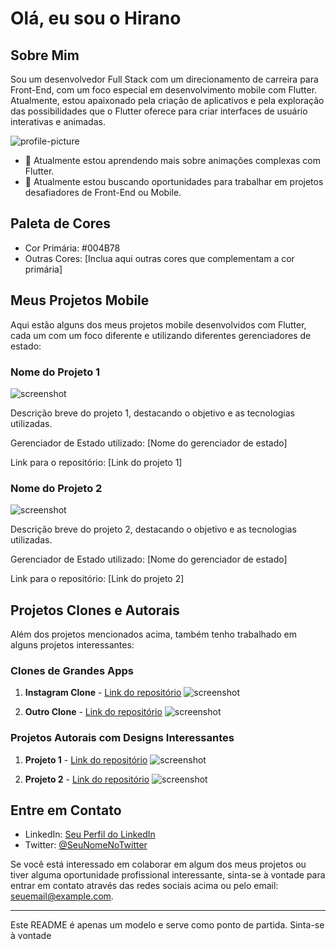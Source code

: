 # Olá, eu sou o Hirano

## Sobre Mim

Sou um desenvolvedor Full Stack com um direcionamento de carreira para Front-End, com um foco especial em desenvolvimento mobile com Flutter. Atualmente, estou apaixonado pela criação de aplicativos e pela exploração das possibilidades que o Flutter oferece para criar interfaces de usuário interativas e animadas.

![profile-picture](https://ibb.co/fqdT64q)

- 🌱 Atualmente estou aprendendo mais sobre animações complexas com Flutter.
- 💼 Atualmente estou buscando oportunidades para trabalhar em projetos desafiadores de Front-End ou Mobile.

## Paleta de Cores

- Cor Primária: #004B78
- Outras Cores: [Inclua aqui outras cores que complementam a cor primária]

## Meus Projetos Mobile

Aqui estão alguns dos meus projetos mobile desenvolvidos com Flutter, cada um com um foco diferente e utilizando diferentes gerenciadores de estado:

### Nome do Projeto 1

![screenshot](url_da_imagem_projeto_1)

Descrição breve do projeto 1, destacando o objetivo e as tecnologias utilizadas. 

Gerenciador de Estado utilizado: [Nome do gerenciador de estado]

Link para o repositório: [Link do projeto 1]

### Nome do Projeto 2

![screenshot](url_da_imagem_projeto_2)

Descrição breve do projeto 2, destacando o objetivo e as tecnologias utilizadas. 

Gerenciador de Estado utilizado: [Nome do gerenciador de estado]

Link para o repositório: [Link do projeto 2]

## Projetos Clones e Autorais

Além dos projetos mencionados acima, também tenho trabalhado em alguns projetos interessantes:

### Clones de Grandes Apps

1. **Instagram Clone** - [Link do repositório](url_do_repositório_instagram_clone)
   ![screenshot](url_da_imagem_instagram_clone)

2. **Outro Clone** - [Link do repositório](url_do_repositório_outro_clone)
   ![screenshot](url_da_imagem_outro_clone)

### Projetos Autorais com Designs Interessantes

1. **Projeto 1** - [Link do repositório](url_do_repositório_projeto_1)
   ![screenshot](url_da_imagem_projeto_1)

2. **Projeto 2** - [Link do repositório](url_do_repositório_projeto_2)
   ![screenshot](url_da_imagem_projeto_2)

## Entre em Contato

- LinkedIn: [Seu Perfil do LinkedIn](url_do_seu_perfil_do_linkedin)
- Twitter: [@SeuNomeNoTwitter](url_do_seu_perfil_no_twitter)

Se você está interessado em colaborar em algum dos meus projetos ou tiver alguma oportunidade profissional interessante, sinta-se à vontade para entrar em contato através das redes sociais acima ou pelo email: seuemail@example.com.

---

Este README é apenas um modelo e serve como ponto de partida. Sinta-se à vontade
